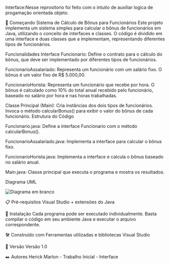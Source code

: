 Interface:Nesse reprositorio foi feito com o intuito de auxiliar logica de progamação orientada objeto.

🚀 Começando Sistema de Cálculo de Bônus para Funcionários
Este projeto implementa um sistema simples para calcular o bônus de funcionários em Java, utilizando o conceito de interfaces e classes. O código é dividido em uma interface e duas classes que a implementam, representando diferentes tipos de funcionários.

Funcionalidades
Interface Funcionario: Define o contrato para o cálculo do bônus, que deve ser implementado por diferentes tipos de funcionários.

FuncionarioAssalariado:
Representa um funcionário com um salário fixo.
O bônus é um valor fixo de R$ 5.000,00.

FuncionarioHorista:
Representa um funcionário que recebe por hora.
O bônus é calculado como 10% do total anual recebido pelo funcionário, baseado no salário por hora e nas horas trabalhadas.

Classe Principal (Main):
Cria instâncias dos dois tipos de funcionários.
Invoca o método calcularBonus() para exibir o valor do bônus de cada funcionário.
Estrutura do Código

Funcionario.java: Define a interface Funcionario com o método calcularBonus().

FuncionarioAssalariado.java: Implementa a interface para calcular o bônus fixo.

FuncionarioHorista.java: Implementa a interface e calcula o bônus baseado no salário anual.

Main.java: Classe principal que executa o programa e mostra os resultados.

Diagrama UML


![Diagrama em branco](https://github.com/user-attachments/assets/7422cb97-29cf-4dc7-8b1d-7b428c5088c1)



📋 Pré-requisitos Visual Studio + extensões do Java

🔧 Instalação Cada programa pode ser executado individualmente. Basta compilar o código em seu ambiente Java e executar o arquivo correspondente.

🛠️ Construído com Ferramentas utilizadas e bibliotecas Visual Studio

📌 Versão Versão 1.0

✒️ Autores Herick Marlon - Trabalho Inicial - Interface
